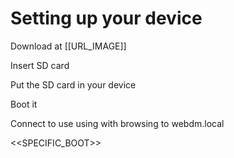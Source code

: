 # Setting up your device

Download at [[URL_IMAGE]]

Insert SD card

Put the SD card in your device

Boot it

Connect to use using with browsing to webdm.local

<<SPECIFIC_BOOT>>
